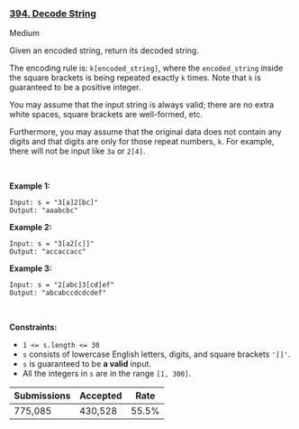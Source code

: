 ### [394. Decode String](https://leetcode.com/problems/decode-string/)

Medium

Given an encoded string, return its decoded string.

The encoding rule is: `` k[encoded_string] ``, where the `` encoded_string `` inside the square brackets is being repeated exactly `` k `` times. Note that `` k `` is guaranteed to be a positive integer.

You may assume that the input string is always valid; there are no extra white spaces, square brackets are well-formed, etc.

Furthermore, you may assume that the original data does not contain any digits and that digits are only for those repeat numbers, `` k ``. For example, there will not be input like `` 3a `` or `` 2[4] ``.

 

__Example 1:__

```
Input: s = "3[a]2[bc]"
Output: "aaabcbc"
```

__Example 2:__

```
Input: s = "3[a2[c]]"
Output: "accaccacc"
```

__Example 3:__

```
Input: s = "2[abc]3[cd]ef"
Output: "abcabccdcdcdef"
```

 

__Constraints:__

*   `` 1 <= s.length <= 30 ``
*   `` s `` consists of lowercase English letters, digits, and square brackets `` '[]' ``.
*   `` s `` is guaranteed to be __a valid__ input.
*   All the integers in `` s `` are in the range `` [1, 300] ``.

| Submissions    | Accepted     | Rate   |
| -------------- | ------------ | ------ |
| 775,085 | 430,528 | 55.5% |